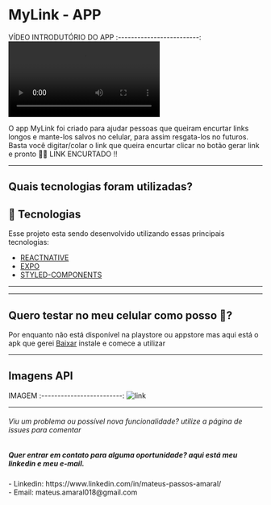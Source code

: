 # <h1> MyLink - APP </h1> 


VÍDEO INTRODUTÓRIO DO APP
:-------------------------:
![VIDEO](https://user-images.githubusercontent.com/37390930/120872269-8f8a0f00-c574-11eb-800f-6dd58061464b.mp4)

<p>O app MyLink foi criado para ajudar pessoas que queiram encurtar links longos
e mante-los salvos no celular, para assim resgata-los no futuros. Basta você digitar/colar o link que queira 
encurtar clicar no botão gerar link e pronto 🤯🤯 LINK ENCURTADO !!
</p>

<hr/>

<h2>Quais tecnologias foram utilizadas?</h2>

## 🚀 Tecnologias

Esse projeto esta sendo desenvolvido utilizando essas principais tecnologias:

- [REACTNATIVE](https://reactnative.dev/)
- [EXPO](https://docs.expo.io/)
- [STYLED-COMPONENTS](https://styled-components.com/)

<hr/>




<hr/>

<h2>Quero testar no meu celular como posso 🤔?</h2>

<p>Por enquanto não está disponível na playstore ou appstore mas aqui está o apk que gerei <a href="https://expo.io/artifacts/404b9b00-8a67-415f-8427-145d0138b9dd">Baixar</a>  instale e comece a utilizar</p>

<hr/>

## Imagens API




IMAGEM
:-------------------------:
![link](https://user-images.githubusercontent.com/37390930/120872137-23a7a680-c574-11eb-85b0-13049b1bf78d.png)


<hr/>


<h6> Viu um problema ou possível nova funcionalidade? utilize a página de issues para comentar</h6>



<h5> Quer entrar em contato para alguma oportunidade? aqui está meu linkedin e meu e-mail.</h5>
- Linkedin: https://www.linkedin.com/in/mateus-passos-amaral/ <br/>
- Email:  mateus.amaral018@gmail.com
